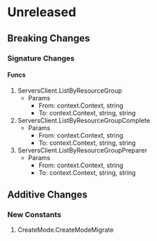 # Unreleased

## Breaking Changes

### Signature Changes

#### Funcs

1. ServersClient.ListByResourceGroup
	- Params
		- From: context.Context, string
		- To: context.Context, string, string
1. ServersClient.ListByResourceGroupComplete
	- Params
		- From: context.Context, string
		- To: context.Context, string, string
1. ServersClient.ListByResourceGroupPreparer
	- Params
		- From: context.Context, string
		- To: context.Context, string, string

## Additive Changes

### New Constants

1. CreateMode.CreateModeMigrate
